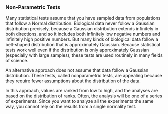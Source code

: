 ### Non-Parametric Tests
Many statistical tests assume that you have sampled data from populations that follow a Normal distribution. 
Biological data never follow a Gaussian distribution precisely, because a Gaussian distribution extends infinitely in both directions, and so it includes both infinitely low negative numbers and infinitely high positive numbers. But many kinds of biological data follow a bell-shaped distribution that is approximately Gaussian.  Because statistical tests work well even if the distribution is only approximately Gaussian (especially with large samples), these tests are used routinely in many fields of science.

An alternative approach does not assume that data follow a Gaussian distribution. These tests, called nonparametric tests, are appealing because they require fewer assumptions about the distribution of the data. 

In this approach, values are ranked from low to high, and the analyses are based on the distribution of ranks.
Often, the analysis will be one of a series of experiments. Since you want to analyze all the experiments the same way, you cannot rely on the results from a single normality test.


